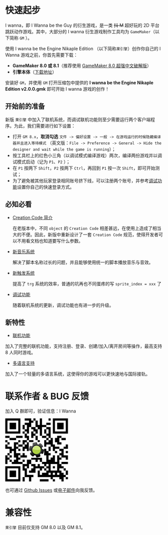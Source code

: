 # 快速起步

I wanna，即 I Wanna be the Guy 的衍生游戏，是一类 ~~抖 M~~ 超好玩的 2D 平台跳跃动作游戏。其中，大部分的 I wanna 衍生游戏制作工具均为 `GameMaker`（以下简称 `GM` ）。

使用 I wanna be the Engine Nikaple Edition （以下简称`果引擎`）创作你自己的 I Wanna 游戏之前，你首先需要下载：

* **GameMaker 8.0 或 8.1**（推荐使用 [GameMaker 8.0 超强中文破解版](http://p57vqeilv.bkt.clouddn.com/Super_Gamemaker8_1.4.2_Install.exe?attname=&e=1527862290&token=FZGZGDr0sWKjK7wJ1v0WnkOOgqYfwshN9tFWlp26:leSWs4WGikF9Ev-nLV1oMGim5LE)）
* **引擎本体**（[下载地址](http://www.baidu.com)）

安装好 `GM`，并使用 `GM` 打开压缩包中提供的 **I wanna be the Engine Nikaple Edition v2.0.0.gmk** 即可开始 I wanna 游戏的创作！

## 开始前的准备

新版 `果引擎` 中加入了联机系统，而调试联机功能则至少需要运行两个客户端程序。为此，我们需要进行如下设置：

* 打开 `GM 8.x`，**取消勾选** `文件 -> 偏好设置 -> 一般 -> 在游戏运行的时候隐藏编译器并且进入等待模式` （英文版：`File -> Preference -> General -> Hide the designer and wait while the game is running`）；
* 按工具栏上的红色小三角（以调试模式编译游戏）两次，编译两份游戏并以调试模式启动（记为 `P1`、`P2` ）；
* 在 `P1` 按两下 `Shift`，`P2` 按两下 `Ctrl`，再回到 `P1` 按一次 `Shift`，即可开始测试；
* 为了避免被其他玩家登录相同账号挤下线，可以注册两个账号，并参考[调试功能](/debug?id=快速登录)设置你自己的快速登录方式。

## 必知必看

* [Creation Code 简介](cc.md)

  在老版本中，不同 `object` 的 `Creation Code` 相差甚远，在使用上造成了相当大的不便。因此，新版中重新设计了一套 `Creation Code` 规范，使得开发者可以不用看文档也知道要写什么参数。

- [新音乐系统](music.md)

  解决了脚本名称过长的问题，并且能够使用统一的脚本播放音乐与音效。

- [新触发系统](trigger.md)

  提高了 `trg` 系统的效率，普通的坑再也不同蛋疼的写 `sprite_index = xxx` 了

- [调试功能](debug.md)

  随着联机系统的更新，调试功能也有进一步的升级。

## 新特性

* [联机功能](network.md)

加入了完整的联机功能，支持注册、登录、创建/加入/离开房间等操作，最高支持 8 人同时游戏。

* [多语言支持](i18n.md)

加入了一个轻量的多语言系统，这使得你的游戏可以更快速地与国际接轨。

# 联系作者 & BUG 反馈

加入 Q 群即可，验证信息：I Wanna

![QR Code](_images/group.png)

也可通过 [Github Issues](https://github.com/nikaple/iwbt-nikaple-engine-doc/issues) 或[电子邮件](mailto:nikaple@nikaple.com)向我反馈。

# 兼容性

`果引擎` 目前仅支持 GM 8.0 以及 GM 8.1。
